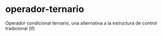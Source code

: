 # operador-ternario
Operador condicional ternario, una alternativa a la estructura de control tradicional (if)
